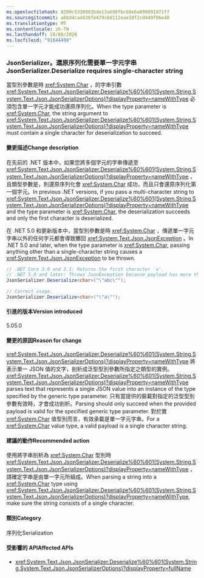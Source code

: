 ```yaml
---
ms.openlocfilehash: 8209c5336983bde13a698fbc68e6a099091071f7
ms.sourcegitcommit: a6bd4cad438fe479cbd112eae10f2cd449f06e40
ms.translationtype: MT
ms.contentlocale: zh-TW
ms.lasthandoff: 10/08/2020
ms.locfileid: "91844498"
---
```

### <a name="jsonserializerdeserialize-requires-single-character-string"></a><span data-ttu-id="236b5-101">JsonSerializer。還原序列化需要單一字元字串</span><span class="sxs-lookup"><span data-stu-id="236b5-101">JsonSerializer.Deserialize requires single-character string</span></span>

<span data-ttu-id="236b5-102">當型別參數是時 <xref:System.Char> ，的字串引數 <xref:System.Text.Json.JsonSerializer.Deserialize%60%601(System.String,System.Text.Json.JsonSerializerOptions)?displayProperty=nameWithType> 必須包含單一字元才能成功還原序列化。</span><span class="sxs-lookup"><span data-stu-id="236b5-102">When the type parameter is <xref:System.Char>, the string argument to <xref:System.Text.Json.JsonSerializer.Deserialize%60%601(System.String,System.Text.Json.JsonSerializerOptions)?displayProperty=nameWithType> must contain a single character for deserialization to succeed.</span></span>

#### <a name="change-description"></a><span data-ttu-id="236b5-103">變更描述</span><span class="sxs-lookup"><span data-stu-id="236b5-103">Change description</span></span>

<span data-ttu-id="236b5-104">在先前的 .NET 版本中，如果您將多個字元的字串傳遞至 <xref:System.Text.Json.JsonSerializer.Deserialize%60%601(System.String,System.Text.Json.JsonSerializerOptions)?displayProperty=nameWithType> ，且類型參數是，則還原序列化會 <xref:System.Char> 成功，而且只會還原序列化第一個字元。</span><span class="sxs-lookup"><span data-stu-id="236b5-104">In previous .NET versions, if you pass a multi-character string to <xref:System.Text.Json.JsonSerializer.Deserialize%60%601(System.String,System.Text.Json.JsonSerializerOptions)?displayProperty=nameWithType> and the type parameter is <xref:System.Char>, the deserialization succeeds and only the first character is deserialized.</span></span>

<span data-ttu-id="236b5-105">在 .NET 5.0 和更新版本中，當型別參數是時 <xref:System.Char> ，傳遞單一字元字串以外的任何字元都會導致擲回 <xref:System.Text.Json.JsonException> 。</span><span class="sxs-lookup"><span data-stu-id="236b5-105">In .NET 5.0 and later, when the type parameter is <xref:System.Char>, passing anything other than a single-character string causes a <xref:System.Text.Json.JsonException> to be thrown.</span></span>

```csharp
// .NET Core 3.0 and 3.1: Returns the first character 'a'.
// .NET 5.0 and later: Throws JsonException because payload has more than one character.
JsonSerializer.Deserialize<char>("\"abc\"");

// Correct usage.
JsonSerializer.Deserialize<char>("\"a\"");
```

#### <a name="version-introduced"></a><span data-ttu-id="236b5-106">引進的版本</span><span class="sxs-lookup"><span data-stu-id="236b5-106">Version introduced</span></span>

<span data-ttu-id="236b5-107">5.0</span><span class="sxs-lookup"><span data-stu-id="236b5-107">5.0</span></span>

#### <a name="reason-for-change"></a><span data-ttu-id="236b5-108">變更的原因</span><span class="sxs-lookup"><span data-stu-id="236b5-108">Reason for change</span></span>

<span data-ttu-id="236b5-109"><xref:System.Text.Json.JsonSerializer.Deserialize%60%601(System.String,System.Text.Json.JsonSerializerOptions)?displayProperty=nameWithType> 將表示單一 JSON 值的文字，剖析成泛型型別參數所指定之類型的實例。</span><span class="sxs-lookup"><span data-stu-id="236b5-109"><xref:System.Text.Json.JsonSerializer.Deserialize%60%601(System.String,System.Text.Json.JsonSerializerOptions)?displayProperty=nameWithType> parses text that represents a single JSON value into an instance of the type specified by the generic type parameter.</span></span> <span data-ttu-id="236b5-110">只有當提供的裝載對指定的泛型型別參數有效時，才會成功剖析。</span><span class="sxs-lookup"><span data-stu-id="236b5-110">Parsing should only succeed when the provided payload is valid for the specified generic type parameter.</span></span> <span data-ttu-id="236b5-111">對於實 <xref:System.Char> 值型別而言，有效承載是單一字元字串。</span><span class="sxs-lookup"><span data-stu-id="236b5-111">For a <xref:System.Char> value type, a valid payload is a single character string.</span></span>

#### <a name="recommended-action"></a><span data-ttu-id="236b5-112">建議的動作</span><span class="sxs-lookup"><span data-stu-id="236b5-112">Recommended action</span></span>

<span data-ttu-id="236b5-113">使用將字串剖析為 <xref:System.Char> 型別時 <xref:System.Text.Json.JsonSerializer.Deserialize%60%601(System.String,System.Text.Json.JsonSerializerOptions)?displayProperty=nameWithType> ，請確定字串是由單一字元所組成。</span><span class="sxs-lookup"><span data-stu-id="236b5-113">When parsing a string into a <xref:System.Char> type using <xref:System.Text.Json.JsonSerializer.Deserialize%60%601(System.String,System.Text.Json.JsonSerializerOptions)?displayProperty=nameWithType>, make sure the string consists of a single character.</span></span>

#### <a name="category"></a><span data-ttu-id="236b5-114">類別</span><span class="sxs-lookup"><span data-stu-id="236b5-114">Category</span></span>

<span data-ttu-id="236b5-115">序列化</span><span class="sxs-lookup"><span data-stu-id="236b5-115">Serialization</span></span>

#### <a name="affected-apis"></a><span data-ttu-id="236b5-116">受影響的 API</span><span class="sxs-lookup"><span data-stu-id="236b5-116">Affected APIs</span></span>

- <xref:System.Text.Json.JsonSerializer.Deserialize%60%601(System.String,System.Text.Json.JsonSerializerOptions)?displayProperty=fullName>

<!--

#### Affected APIs

- `M:System.Text.Json.JsonSerializer.Deserialize``1(System.String,System.Text.Json.JsonSerializerOptions)`

-->
